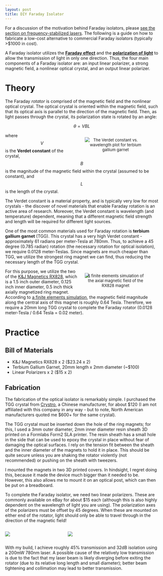 ```yaml
---
layout: post
title: DIY Faraday Isolator
---
```


For a discussion of the motivation behind Faraday isolators, please <a href="{{site.url}}2021/10/14/the-monochromatic-laser/">see the section on frequency-stabilized lasers</a>. The following is a guide on how to fabricate a low-cost alternative to commercial Faraday isolators (typically >$1000 in cost).

A Faraday isolator utilizes the [**Faraday effect**](https://en.wikipedia.org/wiki/Faraday_effect) and the [**polarization of light**](https://en.wikipedia.org/wiki/Polarization_(waves)) to allow the transmission of light in only one direction. Thus, the four main components of a Faraday isolator are: an input linear polarizer, a strong magnetic field, a nonlinear optical crystal, and an output linear polarizer.

# Theory

The Faraday *rotator* is comprised of the magnetic field and the nonlinear optical crystal. The optical crystal is oriented within the magnetic field, such that its optical axis is parallel to the direction of the magnetic field. Then, as light passes through the crystal, its polarization state is rotated by an angle:

$$\theta = VBL$$

<figure style="float: right; margin-left: 20px; width:40%; height:auto;">
<img src="{{site.url}}/static/projects/mot/tgg.png"/>
     <figcaption style="text-align:center; font-size: 13px; margin-top:-15px;">The Verdet constant vs. wavelength plot for terbium gallium garnet</figcaption>
</figure>

where $$V$$ is the **Verdet constant** of the crystal, $$B$$ is the magnitude of the magnetic field within the crystal (assumed to be constant), and $$L$$ is the length of the crystal.

The Verdet constant is a material property, and is typically very low for most crystals - the discover of novel materials that enable Faraday rotation is an active area of research. Moreover, the Verdet constant is wavelength (and temperature) dependent, meaning that a different magnetic field strength and length will be required for different light sources.

One of the most common materials used for Faraday rotation is **terbium gallium garnet** (TGG). This crystal has a very high Verdet constant - approximately 61 radians per meter-Tesla at 780nm. Thus, to achieve a 45 degree (0.785 radian) rotation (the necessary rotation for optical isolation), we require 0.0128 meter-Teslas. Since magnets are much cheaper than TGG, we utilize the strongest ring magnet we can find, thus reducing the necessary length of the TGG crystal.

<figure style="float: right; margin-left: 20px; width:40%; height:auto;">
<img src="{{site.url}}/static/projects/mot/femm.png"/>
     <figcaption style="text-align:center; font-size: 13px; margin-top:-15px;">A finite elements simulation of the axial magnetic field of the RX828 magnet</figcaption>
</figure>

For this purpose, we utilize the two of the [K&J Magnetics RX828](https://www.kjmagnetics.com/proddetail.asp?prod=RX828), which is a 1.5 inch outer diameter, 0.125 inch inner diameter, 0.5 inch thick axially magnetized ring magnet. According to [a finite elements simulation](https://www.femm.info/wiki/HomePage), the magnetic field magnitude along the central axis of this magnet is roughly 0.64 Tesla. Therefore, we require a 20mm long TGG crystal to complete the Faraday rotator (0.0128 meter-Tesla / 0.64 Tesla = 0.02 meter).


# Practice

## Bill of Materials

* K&J Magnetics RX828 x 2 ($23.24 x 2)
* Terbium Gallium Garnet, 20mm length x 2mm diameter (~$100)
* Linear Polarizers x 2 ($15 x 2)

## Fabrication

The fabrication of the optical isolator is remarkably simple. I purchased the TGG crystal from [Crystro](http://www.crystro.com/), a Chinese manufacturer, for about $120 (I am not affiliated with this company in any way - but to note, North American manufacturers quoted me $600+ for the same crystal).

The TGG crystal must be inserted down the hole of the ring magnets; for this, I used a 3mm outer diameter, 2mm inner diameter resin sheath 3D printed on a Formlabs Form2 SLA printer. The resin sheath has a small hole in the side that can be used to epoxy the crystal in place without fear of damaging the optical surfaces. I rely on the tension fit between the sheath and the inner diameter of the magnets to hold it in place. This should be quite secure unless you are shaking the rotator violently (not recommended) or pushing on the sheath with tweezers.

I mounted the magnets in two 3D printed covers. In hindsight, I regret doing this, because it made the device much bigger than it needed to be. However, this also allows me to mount it on an optical post, which can then be put on a breadboard.

To complete the Faraday isolator, we need two linear polarizers. These are commonly available on eBay for about $15 each (although this is also highly dependent on the wavelength of light you are using). The polarization axes of the polarizers must be offset by 45 degrees. When these are mounted on either end of the rotator, light should only be able to travel through in the direction of the magnetic field!

<figure style="display: inline-block;
  margin-left: auto;
  margin-right: auto;
  width: 40%;">
<img src="{{site.url}}/static/projects/mot/rotator-front.jpg"/>
</figure>

<figure style="display: inline-block;
  margin-left: auto;
  margin-right: auto;
  width: 23%;">
  <img src="{{site.url}}/static/projects/mot/rotator-side.jpg"/>
</figure>


With my build, I achieve roughly 45% transmission and 32dB isolation using a 200mW 780nm laser. A possible cause of the relatively low transmission is due to the fact that my laser beam is likely diverging before exiting the rotator (due to its relative long length and small diameter); better beam tightening and collimation may lead to better transmission.
